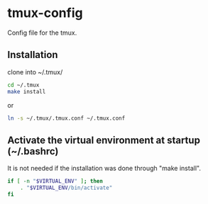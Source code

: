# tmux-config
Config file for the tmux.
## Installation
clone into ~/.tmux/
```bash 
cd ~/.tmux
make install
```
or
```bash 
ln -s ~/.tmux/.tmux.conf ~/.tmux.conf
```
## Activate the virtual environment at startup (~/.bashrc)
It is not needed if the installation was done through "make install".
```bash
if [ -n "$VIRTUAL_ENV" ]; then
    . "$VIRTUAL_ENV/bin/activate"
fi
```
